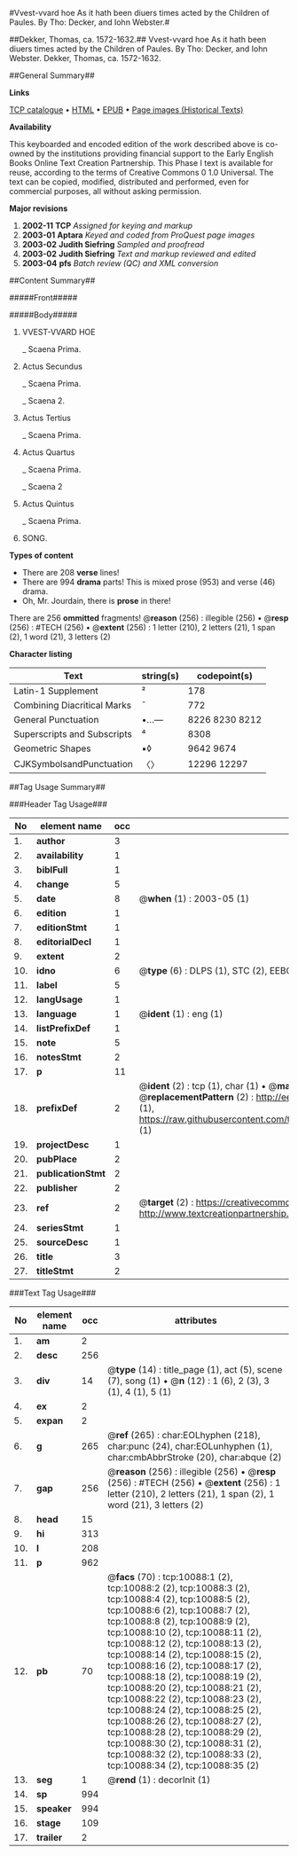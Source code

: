 #Vvest-vvard hoe As it hath been diuers times acted by the Children of Paules. By Tho: Decker, and Iohn Webster.#

##Dekker, Thomas, ca. 1572-1632.##
Vvest-vvard hoe As it hath been diuers times acted by the Children of Paules. By Tho: Decker, and Iohn Webster.
Dekker, Thomas, ca. 1572-1632.

##General Summary##

**Links**

[TCP catalogue](http://www.ota.ox.ac.uk/tcp/)  • 
[HTML](http://tei.it.ox.ac.uk/tcp/Texts-HTML/free/A20/A20100.html)  • 
[EPUB](http://tei.it.ox.ac.uk/tcp/Texts-EPUB/free/A20/A20100.epub) • 
[Page images (Historical Texts)](https://data.historicaltexts.jisc.ac.uk/view?pubId=eebo-99845201e&pageId=eebo-99845201e-10088-1)

**Availability**

This keyboarded and encoded edition of the
	       work described above is co-owned by the institutions
	       providing financial support to the Early English Books
	       Online Text Creation Partnership. This Phase I text is
	       available for reuse, according to the terms of Creative
	       Commons 0 1.0 Universal. The text can be copied,
	       modified, distributed and performed, even for
	       commercial purposes, all without asking permission.

**Major revisions**

1. __2002-11__ __TCP__ *Assigned for keying and markup*
1. __2003-01__ __Aptara__ *Keyed and coded from ProQuest page images*
1. __2003-02__ __Judith Siefring__ *Sampled and proofread*
1. __2003-02__ __Judith Siefring__ *Text and markup reviewed and edited*
1. __2003-04__ __pfs__ *Batch review (QC) and XML conversion*

##Content Summary##

#####Front#####

#####Body#####

1. VVEST-VVARD HOE

    _  Scaena Prima.

1. Actus Secundus 

    _ Scaena Prima.

    _ Scaena 2.

1. Actus Tertius

    _  Scaena Prima.

1. Actus Quartus

    _  Scaena Prima.

    _ Scaena 2

1. Actus Quintus

    _  Scaena Prima.

1. SONG.

**Types of content**

  * There are 208 **verse** lines!
  * There are 994 **drama** parts! This is mixed prose (953) and verse (46) drama.
  * Oh, Mr. Jourdain, there is **prose** in there!

There are 256 **ommitted** fragments! 
 @__reason__ (256) : illegible (256)  •  @__resp__ (256) : #TECH (256)  •  @__extent__ (256) : 1 letter (210), 2 letters (21), 1 span (2), 1 word (21), 3 letters (2)

**Character listing**


|Text|string(s)|codepoint(s)|
|---|---|---|
|Latin-1 Supplement|²|178|
|Combining             Diacritical Marks|̄|772|
|General Punctuation|•…—|8226 8230 8212|
|Superscripts             and Subscripts|⁴|8308|
|Geometric Shapes|▪◊|9642 9674|
|CJKSymbolsandPunctuation|〈〉|12296 12297|

##Tag Usage Summary##

###Header Tag Usage###

|No|element name|occ|attributes|
|---|---|---|---|
|1.|__author__|3||
|2.|__availability__|1||
|3.|__biblFull__|1||
|4.|__change__|5||
|5.|__date__|8| @__when__ (1) : 2003-05 (1)|
|6.|__edition__|1||
|7.|__editionStmt__|1||
|8.|__editorialDecl__|1||
|9.|__extent__|2||
|10.|__idno__|6| @__type__ (6) : DLPS (1), STC (2), EEBO-CITATION (1), PROQUEST (1), VID (1)|
|11.|__label__|5||
|12.|__langUsage__|1||
|13.|__language__|1| @__ident__ (1) : eng (1)|
|14.|__listPrefixDef__|1||
|15.|__note__|5||
|16.|__notesStmt__|2||
|17.|__p__|11||
|18.|__prefixDef__|2| @__ident__ (2) : tcp (1), char (1)  •  @__matchPattern__ (2) : ([0-9\-]+):([0-9IVX]+) (1), (.+) (1)  •  @__replacementPattern__ (2) : http://eebo.chadwyck.com/downloadtiff?vid=$1&page=$2 (1), https://raw.githubusercontent.com/textcreationpartnership/Texts/master/tcpchars.xml#$1 (1)|
|19.|__projectDesc__|1||
|20.|__pubPlace__|2||
|21.|__publicationStmt__|2||
|22.|__publisher__|2||
|23.|__ref__|2| @__target__ (2) : https://creativecommons.org/publicdomain/zero/1.0/ (1), http://www.textcreationpartnership.org/docs/. (1)|
|24.|__seriesStmt__|1||
|25.|__sourceDesc__|1||
|26.|__title__|3||
|27.|__titleStmt__|2||


###Text Tag Usage###

|No|element name|occ|attributes|
|---|---|---|---|
|1.|__am__|2||
|2.|__desc__|256||
|3.|__div__|14| @__type__ (14) : title_page (1), act (5), scene (7), song (1)  •  @__n__ (12) : 1 (6), 2 (3), 3 (1), 4 (1), 5 (1)|
|4.|__ex__|2||
|5.|__expan__|2||
|6.|__g__|265| @__ref__ (265) : char:EOLhyphen (218), char:punc (24), char:EOLunhyphen (1), char:cmbAbbrStroke (20), char:abque (2)|
|7.|__gap__|256| @__reason__ (256) : illegible (256)  •  @__resp__ (256) : #TECH (256)  •  @__extent__ (256) : 1 letter (210), 2 letters (21), 1 span (2), 1 word (21), 3 letters (2)|
|8.|__head__|15||
|9.|__hi__|313||
|10.|__l__|208||
|11.|__p__|962||
|12.|__pb__|70| @__facs__ (70) : tcp:10088:1 (2), tcp:10088:2 (2), tcp:10088:3 (2), tcp:10088:4 (2), tcp:10088:5 (2), tcp:10088:6 (2), tcp:10088:7 (2), tcp:10088:8 (2), tcp:10088:9 (2), tcp:10088:10 (2), tcp:10088:11 (2), tcp:10088:12 (2), tcp:10088:13 (2), tcp:10088:14 (2), tcp:10088:15 (2), tcp:10088:16 (2), tcp:10088:17 (2), tcp:10088:18 (2), tcp:10088:19 (2), tcp:10088:20 (2), tcp:10088:21 (2), tcp:10088:22 (2), tcp:10088:23 (2), tcp:10088:24 (2), tcp:10088:25 (2), tcp:10088:26 (2), tcp:10088:27 (2), tcp:10088:28 (2), tcp:10088:29 (2), tcp:10088:30 (2), tcp:10088:31 (2), tcp:10088:32 (2), tcp:10088:33 (2), tcp:10088:34 (2), tcp:10088:35 (2)|
|13.|__seg__|1| @__rend__ (1) : decorInit (1)|
|14.|__sp__|994||
|15.|__speaker__|994||
|16.|__stage__|109||
|17.|__trailer__|2||
